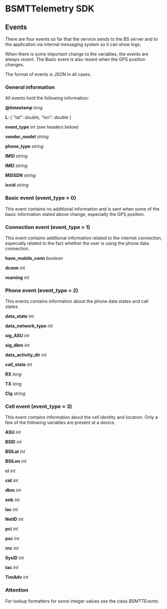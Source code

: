 # BSMTTelemetry SDK

## Events

There are four events so far that the service sends to the BS server and to the application via internal messaging system so it can show logs.

When there is some important change to the variables, the events are always resent. The Basic event is also resent when the GPS position changes.

The format of events is JSON in all cases.

### General information

All events hold the following information:

**@timestamp** *long*

**L**: { "lat": *double*, "lon": *double* }

**event_type** *int* (see headers below)

**vendor_model** *string*

**phone_type** *string*

**IMSI** *string*

**IMEI** *string*

**MSISDN** *string*

**iccid** *string*

### Basic event (event_type = 0)

This event contains no additional information and is sent when some of the basic information stated above change, especially the GPS position.

### Connection event (event_type = 1)

This event contains additional information related to the internet connection, especially related to the fact whether the user is using the phone data connection.

**have_mobile_conn** *boolean*

**dconn** *int*

**roaming** *int*

### Phone event (event_type = 2)

This events contains information about the phone data states and call states.

**data_state** *int*

**data_network_type** *int*

**sig_ASU** *int*

**sig_dbm** *int*

**data_activity_dir** *int*

**call_state** *int*

**RX** *long*

**TX** *long*

**Clg** *string*

### Cell event (event_type = 3)

This event contains information about the cell identity and location. Only a few of the following variables are present at a device.

**ASU** *int*

**BSID** *int*

**BSILat** *int*

**BSILon** *int*

**ci** *int*

**cid** *int*

**dbm** *int*

**enb** *int*

**lac** *int*

**NetID** *int*

**pci** *int*

**psc** *int*

**rnc** *int*

**SysID** *int*

**tac** *int*

**TimAdv** *int*

### Attention

For lookup formatters for some integer values see the class *BSMTTEvents*.